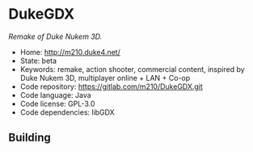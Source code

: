 # DukeGDX

_Remake of Duke Nukem 3D._

- Home: http://m210.duke4.net/
- State: beta
- Keywords: remake, action shooter, commercial content, inspired by Duke Nukem 3D, multiplayer online + LAN + Co-op
- Code repository: https://gitlab.com/m210/DukeGDX.git
- Code language: Java
- Code license: GPL-3.0
- Code dependencies: libGDX

## Building
